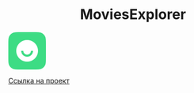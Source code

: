 <h1 align="center">MoviesExplorer</h1>

<a href="https://yp23.movie.frontend.nomoredomainsicu.ru/" align="center">
  <img src="./src/images/logo.svg"  align="center"/>
</a>


[Ссылка на проект](https://yp23.movie.frontend.nomoredomainsicu.ru/)
